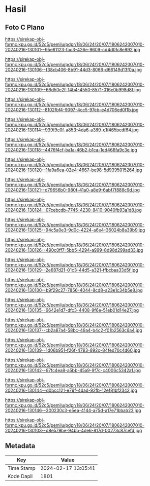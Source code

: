 # Hasil

## Foto C Plano

https://sirekap-obj-formc.kpu.go.id/52c5/pemilu/pdpr/18/06/24/20/07/1806242007010-20240216-130101--95e81123-fac3-426e-9609-cd4d0fc8e892.jpg

https://sirekap-obj-formc.kpu.go.id/52c5/pemilu/pdpr/18/06/24/20/07/1806242007010-20240216-130106--f38cb406-8b91-44d3-8066-d66149d13f0a.jpg

https://sirekap-obj-formc.kpu.go.id/52c5/pemilu/pdpr/18/06/24/20/07/1806242007010-20240216-130109--66d50e2f-14b4-4550-8571-016e0b998d8f.jpg

https://sirekap-obj-formc.kpu.go.id/52c5/pemilu/pdpr/18/06/24/20/07/1806242007010-20240216-130112--8102fbf4-9097-4cc5-97eb-e4d706ed0f1b.jpg

https://sirekap-obj-formc.kpu.go.id/52c5/pemilu/pdpr/18/06/24/20/07/1806242007010-20240216-130114--939f9c0f-a853-4da6-a389-e1f465bedf64.jpg

https://sirekap-obj-formc.kpu.go.id/52c5/pemilu/pdpr/18/06/24/20/07/1806242007010-20240216-130118--4476f4cf-ba1a-46b2-b1ca-1ed468fa9c3e.jpg

https://sirekap-obj-formc.kpu.go.id/52c5/pemilu/pdpr/18/06/24/20/07/1806242007010-20240216-130120--1fa9a6ea-02e4-4667-be98-5d9395015264.jpg

https://sirekap-obj-formc.kpu.go.id/52c5/pemilu/pdpr/18/06/24/20/07/1806242007010-20240216-130121--d79656b0-980f-41a0-a8e9-6abf7f886c9d.jpg

https://sirekap-obj-formc.kpu.go.id/52c5/pemilu/pdpr/18/06/24/20/07/1806242007010-20240216-130124--07cebcdb-7745-4230-8410-9040fb93a1d8.jpg

https://sirekap-obj-formc.kpu.go.id/52c5/pemilu/pdpr/18/06/24/20/07/1806242007010-20240216-130125--94c5a0e3-9d0c-4224-a6e4-36024b8a39b9.jpg

https://sirekap-obj-formc.kpu.go.id/52c5/pemilu/pdpr/18/06/24/20/07/1806242007010-20240216-130126--490c0ff7-5bb5-4294-a999-8d98d299ad33.jpg

https://sirekap-obj-formc.kpu.go.id/52c5/pemilu/pdpr/18/06/24/20/07/1806242007010-20240216-130129--2e687d21-01c3-44d5-a321-ffbcbaa33d5f.jpg

https://sirekap-obj-formc.kpu.go.id/52c5/pemilu/pdpr/18/06/24/20/07/1806242007010-20240216-130130--b9f29c27-7856-4044-8cd8-a23e1c34b5e8.jpg

https://sirekap-obj-formc.kpu.go.id/52c5/pemilu/pdpr/18/06/24/20/07/1806242007010-20240216-130135--6642e1d7-dfc3-4408-9f6e-51eb01d14e27.jpg

https://sirekap-obj-formc.kpu.go.id/52c5/pemilu/pdpr/18/06/24/20/07/1806242007010-20240216-130137--cb2a87a4-58bc-49a4-b4c2-f01b2563c6a4.jpg

https://sirekap-obj-formc.kpu.go.id/52c5/pemilu/pdpr/18/06/24/20/07/1806242007010-20240216-130139--1d06b951-f26f-4793-892c-84fed70c4d60.jpg

https://sirekap-obj-formc.kpu.go.id/52c5/pemilu/pdpr/18/06/24/20/07/1806242007010-20240216-130142--97fc4ea8-a5bb-45a9-9f7c-c4006c5342a1.jpg

https://sirekap-obj-formc.kpu.go.id/52c5/pemilu/pdpr/18/06/24/20/07/1806242007010-20240216-130144--d0bcc121-e79f-4dad-92fb-12ef81bf2342.jpg

https://sirekap-obj-formc.kpu.go.id/52c5/pemilu/pdpr/18/06/24/20/07/1806242007010-20240216-130146--300230c3-e5ea-4144-a75d-a17e71bbab23.jpg

https://sirekap-obj-formc.kpu.go.id/52c5/pemilu/pdpr/18/06/24/20/07/1806242007010-20240216-130103--d8e579be-94bb-4de6-817d-00273c87cefd.jpg


## Metadata

| Key        | Value               |
| ---------- | ------------------- |
| Time Stamp | 2024-02-17 13:05:41 |
| Kode Dapil | 1801                |



